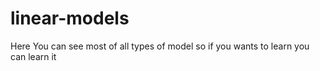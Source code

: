 # linear-models

Here You can see most of all types of model so if you wants to learn you can learn it
